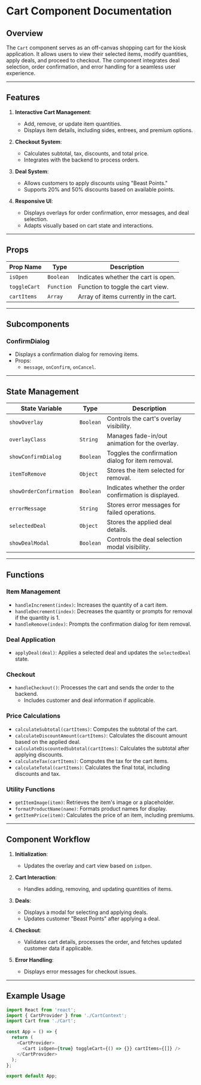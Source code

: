 # Cart Component Documentation

## Overview

The `Cart` component serves as an off-canvas shopping cart for the kiosk application. It allows users to view their selected items, modify quantities, apply deals, and proceed to checkout. The component integrates deal selection, order confirmation, and error handling for a seamless user experience.

---

## Features

1. **Interactive Cart Management**:
   - Add, remove, or update item quantities.
   - Displays item details, including sides, entrees, and premium options.

2. **Checkout System**:
   - Calculates subtotal, tax, discounts, and total price.
   - Integrates with the backend to process orders.

3. **Deal System**:
   - Allows customers to apply discounts using "Beast Points."
   - Supports 20% and 50% discounts based on available points.

4. **Responsive UI**:
   - Displays overlays for order confirmation, error messages, and deal selection.
   - Adapts visually based on cart state and interactions.

---

## Props

| Prop Name    | Type      | Description                        |
|--------------|-----------|------------------------------------|
| `isOpen`     | `Boolean` | Indicates whether the cart is open. |
| `toggleCart` | `Function`| Function to toggle the cart view.   |
| `cartItems`  | `Array`   | Array of items currently in the cart. |

---

## Subcomponents

### **ConfirmDialog**
- Displays a confirmation dialog for removing items.
- Props:
  - `message`, `onConfirm`, `onCancel`.

---

## State Management

| State Variable        | Type      | Description                                           |
|-----------------------|-----------|-------------------------------------------------------|
| `showOverlay`         | `Boolean` | Controls the cart's overlay visibility.              |
| `overlayClass`        | `String`  | Manages fade-in/out animation for the overlay.        |
| `showConfirmDialog`   | `Boolean` | Toggles the confirmation dialog for item removal.    |
| `itemToRemove`        | `Object`  | Stores the item selected for removal.                |
| `showOrderConfirmation` | `Boolean` | Indicates whether the order confirmation is displayed. |
| `errorMessage`        | `String`  | Stores error messages for failed operations.         |
| `selectedDeal`        | `Object`  | Stores the applied deal details.                     |
| `showDealModal`       | `Boolean` | Controls the deal selection modal visibility.        |

---

## Functions

### **Item Management**
- `handleIncrement(index)`: Increases the quantity of a cart item.
- `handleDecrement(index)`: Decreases the quantity or prompts for removal if the quantity is 1.
- `handleRemove(index)`: Prompts the confirmation dialog for item removal.

### **Deal Application**
- `applyDeal(deal)`: Applies a selected deal and updates the `selectedDeal` state.

### **Checkout**
- `handleCheckout()`: Processes the cart and sends the order to the backend.
  - Includes customer and deal information if applicable.

### **Price Calculations**
- `calculateSubtotal(cartItems)`: Computes the subtotal of the cart.
- `calculateDiscountAmount(cartItems)`: Calculates the discount amount based on the applied deal.
- `calculateDiscountedSubtotal(cartItems)`: Calculates the subtotal after applying discounts.
- `calculateTax(cartItems)`: Computes the tax for the cart items.
- `calculateTotal(cartItems)`: Calculates the final total, including discounts and tax.

### **Utility Functions**
- `getItemImage(item)`: Retrieves the item's image or a placeholder.
- `formatProductName(name)`: Formats product names for display.
- `getItemPrice(item)`: Calculates the price of an item, including premiums.

---

## Component Workflow

1. **Initialization**:
   - Updates the overlay and cart view based on `isOpen`.

2. **Cart Interaction**:
   - Handles adding, removing, and updating quantities of items.

3. **Deals**:
   - Displays a modal for selecting and applying deals.
   - Updates customer "Beast Points" after applying a deal.

4. **Checkout**:
   - Validates cart details, processes the order, and fetches updated customer data if applicable.

5. **Error Handling**:
   - Displays error messages for checkout issues.

---

## Example Usage

```javascript
import React from 'react';
import { CartProvider } from './CartContext';
import Cart from './Cart';

const App = () => {
  return (
    <CartProvider>
      <Cart isOpen={true} toggleCart={() => {}} cartItems={[]} />
    </CartProvider>
  );
};

export default App;
